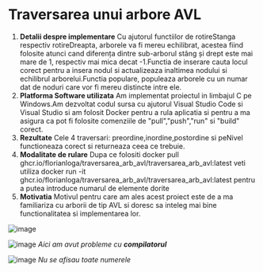 # Traversarea unui arbore AVL

1. **Detalii despre implementare**
Cu ajutorul functiilor de rotireStanga respectiv rotireDreapta, arborele va fi mereu echilibrat, acestea fiind folosite atunci cand diferența dintre sub-arborul stâng și drept este mai mare de 1, respectiv mai mica decat -1.Functia de inserare cauta locul corect pentru a insera nodul si actualizeaza inaltimea nodului si echilibrul arborelui.Functia populare, populeaza arborele cu un numar dat de noduri care vor fi mereu distincte intre ele.
2. **Platforma Software utilizata**
Am implementat proiectul in limbajul C pe Windows.Am dezvoltat codul sursa cu ajutorul Visual Studio Code si Visual Studio si am folosit Docker pentru a rula aplicatia si pentru a ma asigura ca pot fi folosite comenziile de "pull","push","run" si "build" corect.
3. **Rezultate**
Cele 4 traversari: preordine,inordine,postordine si peNivel functioneaza corect si returneaza ceea ce trebuie.
4. **Modalitate de rulare**
Dupa ce folositi  docker pull ghcr.io/florianloga/traversarea_arb_avl/traversarea_arb_avl:latest veti utiliza docker run -it ghcr.io/florianloga/traversarea_arb_avl/traversarea_arb_avl:latest pentru a putea introduce numarul de elemente dorite
5. **Motivatia**
Motivul pentru care am ales acest proiect este de a ma familiariza cu arborii de tip AVL si doresc sa inteleg mai bine functionalitatea si implementarea lor.

![image](https://github.com/user-attachments/assets/75d8117d-7073-45f9-81ec-70ceb5bdef77)

![image](https://github.com/user-attachments/assets/c35da67e-18cf-4dc6-b3a8-c7cecf7cc0c7)
*Aici am avut probleme cu **compilatorul***

![image](https://github.com/user-attachments/assets/cc1fcd0f-23c6-4f4c-b52d-b78d47c26839)
*Nu se afisau toate numerele*

